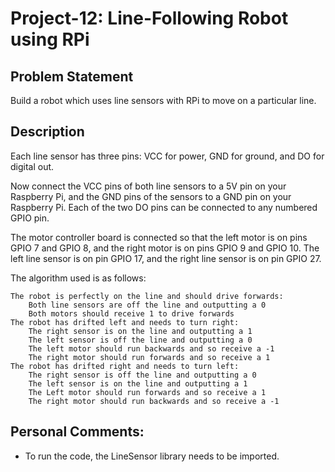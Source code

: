 # Project-12: Line-Following Robot using RPi
## Problem Statement
Build a robot which uses line sensors with RPi to move on a particular line.
## Description
Each line sensor has three pins: VCC for power, GND for ground, and DO for digital out.

Now connect the VCC pins of both line sensors to a 5V pin on your Raspberry Pi, and the GND pins of the sensors to a GND pin on your Raspberry Pi. Each of the two DO pins can be connected to any numbered GPIO pin.

The motor controller board is connected so that the left motor is on pins GPIO 7 and GPIO 8, and the right motor is on pins GPIO 9 and GPIO 10. The left line sensor is on pin GPIO 17, and the right line sensor is on pin GPIO 27.

The algorithm used is as follows:


    The robot is perfectly on the line and should drive forwards:
        Both line sensors are off the line and outputting a 0
        Both motors should receive 1 to drive forwards
    The robot has drifted left and needs to turn right:
        The right sensor is on the line and outputting a 1
        The left sensor is off the line and outputting a 0
        The left motor should run backwards and so receive a -1
        The right motor should run forwards and so receive a 1
    The robot has drifted right and needs to turn left:
        The right sensor is off the line and outputting a 0
        The left sensor is on the line and outputting a 1
        The Left motor should run forwards and so receive a 1
        The right motor should run backwards and so receive a -1


## Personal Comments:
* To run the code, the LineSensor library needs to be imported.
